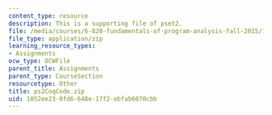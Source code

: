 ```yaml
---
content_type: resource
description: This is a supporting file of pset2.
file: /media/courses/6-820-fundamentals-of-program-analysis-fall-2015/1052ee230fd6648e17f2ebfab6070cbb_ps2CoqCode.zip
file_type: application/zip
learning_resource_types:
- Assignments
ocw_type: OCWFile
parent_title: Assignments
parent_type: CourseSection
resourcetype: Other
title: ps2CoqCode.zip
uid: 1052ee23-0fd6-648e-17f2-ebfab6070cbb
---
```

